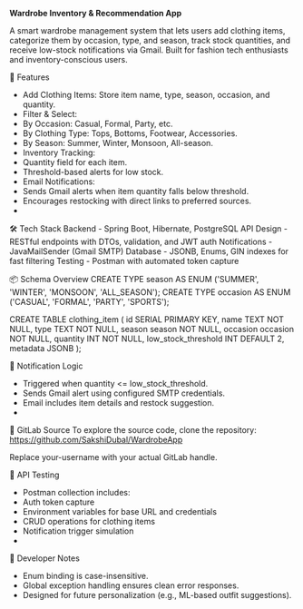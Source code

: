 **Wardrobe Inventory & Recommendation App**

A smart wardrobe management system that lets users add clothing items, categorize them by occasion, type, and season, track stock quantities, and receive low-stock notifications via Gmail. Built for fashion tech enthusiasts and inventory-conscious users.

🚀 Features
- Add Clothing Items: Store item name, type, season, occasion, and quantity.
- Filter & Select:
- By Occasion: Casual, Formal, Party, etc.
- By Clothing Type: Tops, Bottoms, Footwear, Accessories.
- By Season: Summer, Winter, Monsoon, All-season.
- Inventory Tracking:
- Quantity field for each item.
- Threshold-based alerts for low stock.
- Email Notifications:
- Sends Gmail alerts when item quantity falls below threshold.
- Encourages restocking with direct links to preferred sources.
- 
🛠️ Tech Stack
Backend - Spring Boot, Hibernate, PostgreSQL
API Design - RESTful endpoints with DTOs, validation, and JWT auth
Notifications - JavaMailSender (Gmail SMTP)
Database - JSONB, Enums, GIN indexes for fast filtering
Testing - Postman with automated token capture

📦 Schema Overview
CREATE TYPE season AS ENUM ('SUMMER', 'WINTER', 'MONSOON', 'ALL_SEASON');
CREATE TYPE occasion AS ENUM ('CASUAL', 'FORMAL', 'PARTY', 'SPORTS');

CREATE TABLE clothing_item (
  id SERIAL PRIMARY KEY,
  name TEXT NOT NULL,
  type TEXT NOT NULL,
  season season NOT NULL,
  occasion occasion NOT NULL,
  quantity INT NOT NULL,
  low_stock_threshold INT DEFAULT 2,
  metadata JSONB
);


🔔 Notification Logic
- Triggered when quantity <= low_stock_threshold.
- Sends Gmail alert using configured SMTP credentials.
- Email includes item details and restock suggestion.
- 
📂 GitLab Source
To explore the source code, clone the repository:
https://github.com/SakshiDubal/WardrobeApp

Replace your-username with your actual GitLab handle.

🧪 API Testing
- Postman collection includes:
- Auth token capture
- Environment variables for base URL and credentials
- CRUD operations for clothing items
- Notification trigger simulation
- 
🧠 Developer Notes
- Enum binding is case-insensitive.
- Global exception handling ensures clean error responses.
- Designed for future personalization (e.g., ML-based outfit suggestions).

